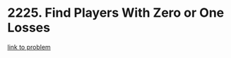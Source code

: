 # 2225. Find Players With Zero or One Losses

[link to problem](https://leetcode.com/problems/find-players-with-zero-or-one-losses/description/)
